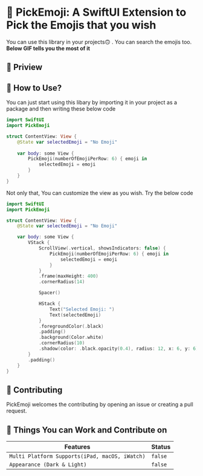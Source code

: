 # 🤯 PickEmoji: A SwiftUI Extension to Pick the Emojis that you wish

You can use this library in your projects🙃 . You can search the emojis too. **Below GIF tells you the most of it**

## 🎥 Priview

## 🤔 How to Use?

You can just start using this libary by importing it in your project as a package and then writing these below code

```swift
import SwiftUI
import PickEmoji

struct ContentView: View {
    @State var selectedEmoji = "No Emoji"
    
    var body: some View {
        PickEmoji(numberOfEmojiPerRow: 6) { emoji in
            selectedEmoji = emoji
        }
    }
}
  ```
Not only that, You can customize the view as you wish. Try the below code 

```swift
import SwiftUI
import PickEmoji

struct ContentView: View {
    @State var selectedEmoji = "No Emoji"

    var body: some View {
        VStack {
            ScrollView(.vertical, showsIndicators: false) {
                PickEmoji(numberOfEmojiPerRow: 6) { emoji in
                    selectedEmoji = emoji
                }
            }
            .frame(maxHeight: 400)
            .cornerRadius(14)

            Spacer()

            HStack {
                Text("Selected Emoji: ")
                Text(selectedEmoji)
            }
            .foregroundColor(.black)
            .padding()
            .background(Color.white)
            .cornerRadius(10)
            .shadow(color: .black.opacity(0.4), radius: 12, x: 6, y: 6)
        }
        .padding()
    }
}
  ```

## 🤗 Contributing

PickEmoji welcomes the contributing by opening an issue or creating a pull request.

## 🚀 Things You can Work and Contribute on

| Features                                       | Status |
|------------------------------------------------|--------|
| `Multi Platform Supports(iPad, macOS, iWatch)` |`false` |
| `Appearance (Dark & Light)`                    |`false` |



